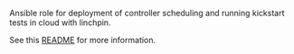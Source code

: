 Ansible role for deployment of controller scheduling and running kickstart tests in cloud with linchpin.

See this [README](../../README.md) for more information.
